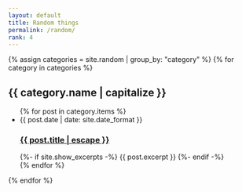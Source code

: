 ```yaml
---
layout: default
title: Random things
permalink: /random/
rank: 4
---
```

<!---
Place to show some random things!
14
-->
{% assign categories = site.random | group_by: "category" %}
{% for category in categories %}
  <h2>{{ category.name | capitalize }}</h2>
  <ul> <!-- Add a separate <ul> for each category -->
    {% for post in category.items %}
      <li>
        <span class="post-meta">{{ post.date | date: site.date_format }}</span>
        <h3>
          <a class="post-link" href="{{ post.url | relative_url }}">
            {{ post.title | escape }}
          </a>
        </h3>
        {%- if site.show_excerpts -%}
          {{ post.excerpt }}
        {%- endif -%}
      </li>
    {% endfor %}
  </ul>
{% endfor %}
